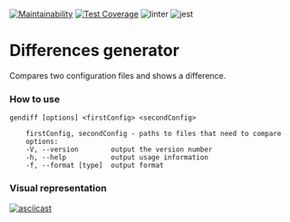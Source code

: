 [![Maintainability](https://api.codeclimate.com/v1/badges/2a1bc0ce49db5472000d/maintainability)](https://codeclimate.com/github/u-master/frontend-project-lvl2/maintainability)
[![Test Coverage](https://api.codeclimate.com/v1/badges/2a1bc0ce49db5472000d/test_coverage)](https://codeclimate.com/github/u-master/frontend-project-lvl2/test_coverage)
![linter](https://github.com/u-master/frontend-project-lvl2/workflows/linter/badge.svg)
![jest](https://github.com/u-master/frontend-project-lvl2/workflows/jest/badge.svg)


# Differences generator

Compares two configuration files and shows a difference.

### How to use

    gendiff [options] <firstConfig> <secondConfig>
    
        firstConfig, secondConfig - paths to files that need to compare
        options:
        -V, --version        output the version number
        -h, --help           output usage information
        -f, --format [type]  output format
        
### Visual representation

[![asciicast](https://asciinema.org/a/311948.svg)](https://asciinema.org/a/311948)
